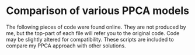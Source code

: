 # Comparison of various PPCA models

The following pieces of code were found online. They are not produced by me, but the top-part of each file will refer you to the original code. Code may be slightly altered for compatibility. These scripts are included to compare my PPCA approach with other solutions.